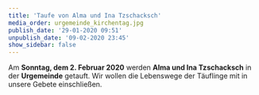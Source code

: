 ```yaml
---
title: 'Taufe von Alma und Ina Tzschacksch'
media_order: urgemeinde_kirchentag.jpg
publish_date: '29-01-2020 09:51'
unpublish_date: '09-02-2020 23:45'
show_sidebar: false
---
```


Am **Sonntag, dem 2. Februar 2020** werden **Alma und Ina Tzschacksch** in der **Urgemeinde** getauft. Wir wollen die Lebenswege der Täuflinge mit in unsere Gebete einschließen.